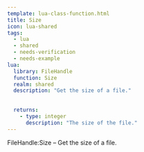 ```yaml
---
template: lua-class-function.html
title: Size
icon: lua-shared
tags:
  - lua
  - shared
  - needs-verification
  - needs-example
lua:
  library: FileHandle
  function: Size
  realm: shared
  description: "Get the size of a file."
  
  
  returns:
    - type: integer
      description: "The size of the file."
---
```


<div class="lua__search__keywords">
FileHandle:Size &#x2013; Get the size of a file.
</div>
